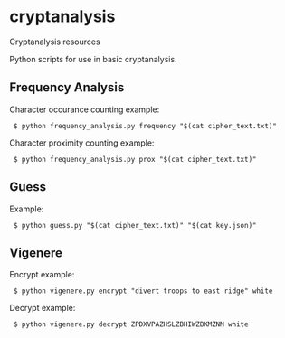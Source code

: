 # cryptanalysis
Cryptanalysis resources 

Python scripts for use in basic cryptanalysis.  

## Frequency Analysis

Character occurance counting example:

     $ python frequency_analysis.py frequency "$(cat cipher_text.txt)"

Character proximity counting example:

     $ python frequency_analysis.py prox "$(cat cipher_text.txt)"

## Guess

Example:

     $ python guess.py "$(cat cipher_text.txt)" "$(cat key.json)"

## Vigenere

Encrypt example:

     $ python vigenere.py encrypt "divert troops to east ridge" white

Decrypt example:

     $ python vigenere.py decrypt ZPDXVPAZHSLZBHIWZBKMZNM white

